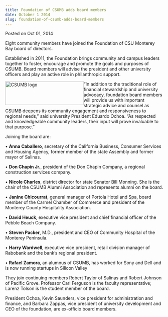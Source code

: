 ```yaml
---
title: Foundation of CSUMB adds board members
date: October 1 2014
slug: foundation-of-csumb-adds-board-members
---
```





<span class="date">Posted on Oct 01, 2014    </span>
<p>Eight community members have joined the Foundation of CSU
Monterey Bay board of directors.</p>
<p>Established in 2011, the Foundation brings community and campus
leaders together to foster, encourage and promote the goals and
purposes of CSUMB. Board members will advise the president and
other university officers and play an active role in philanthropic
support.</p>
<p><img alt="CSUMB logo" src="http://news.csumb.edu/sites/default/files/65/attachments/news/images/csumb-logo-blue-500x150_0.png" style="float:left; width:250px; height:75px">&#x201C;In addition to the
traditional role of financial stewardship and university advocacy,
foundation board members will provide us with important strategic
advice and counsel as CSUMB deepens its community engagement and
responsiveness to regional needs,&#x201D; said university President
Eduardo Ochoa. &#x201C;As respected and knowledgeable community leaders,
their input will prove invaluable to that purpose.&#x201D;</img></p>
<p>Joining the board are:</p>
<p>&#x2022; <strong>Anna Caballero</strong>, secretary of the California
Business, Consumer Services and Housing Agency, former member of
the state Assembly and former mayor of Salinas.</p>
<p>&#x2022; <strong>Don Chapin Jr.</strong>, president of the Don Chapin
Company, a regional construction services company.</p>
<p>&#x2022; <strong>Nicole Charles</strong>, district director for state
Senator Bill Monning. She is the chair of the CSUMB Alumni
Association and represents alumni on the board.</p>
<p>&#x2022; <strong>Janine Chicourrat</strong>, general manager of Portola
Hotel and Spa, board member of the Carmel Chamber of Commerce and
president of the Monterey County Hospitality Association.</p>
<p>&#x2022; <strong>David Heuck</strong>, executive vice president and
chief financial officer of the Pebble Beach Company.</p>
<p>&#x2022; <strong>Steven Packer</strong>, M.D., president and CEO of
Community Hospital of the Monterey Peninsula.</p>
<p>&#x2022; <strong>Harry Wardwell</strong>, executive vice president,
retail division manager of Rabobank and the bank&#x2019;s regional
president.</p>
<p>&#x2022; <strong>Rafael Zamora</strong>, an alumnus of CSUMB, has
worked for Sony and Dell and is now running startups in Silicon
Valley</p>
<p>They join continuing members Robert Taylor of Salinas and Robert
Johnson of Pacific Grove. Professor Carl Ferguson is the faculty
representative; Larenz Tolson is the student member of the
board.</p>
<p>President Ochoa, Kevin Saunders, vice president for
administration and finance, and Barbara Zappas, vice president of
university development and CEO of the foundation, are ex-officio
board members.</p>
<p><br>
&#xA0;</br></p>





